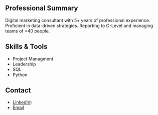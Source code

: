 ## Professional Summary 
Digital marketing consultant with 5+ years of professional experience. Proficient in data-driven strategies. Reporting to C-Level and managing teams of >40 people. 

## Skills & Tools
- Project Managment
- Leadership
- SQL
- Python

## Contact 
- [LinkedIn](https://www.linkedin.com/in/crismosquerav/))
- [Email](mailto:cris.mosquera.v@gmail.com)




<!--
**crismosquerav/crismosquerav** is a ✨ _special_ ✨ repository because its `README.md` (this file) appears on your GitHub profile.

Here are some ideas to get you started:

- 🔭 I’m currently working on ...
- 🌱 I’m currently learning ...
- 👯 I’m looking to collaborate on ...
- 🤔 I’m looking for help with ...
- 💬 Ask me about ...
- 📫 How to reach me: ...
- 😄 Pronouns: ...
- ⚡ Fun fact: ...
-->
